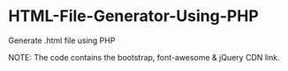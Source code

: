 # HTML-File-Generator-Using-PHP
Generate .html file using PHP

NOTE: The code contains the bootstrap, font-awesome & jQuery CDN link.
